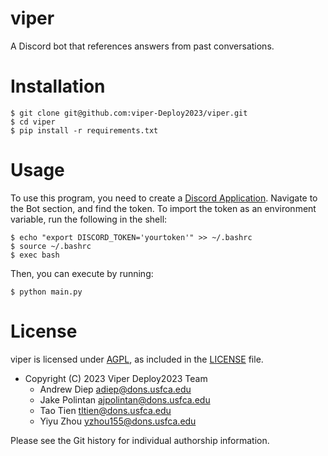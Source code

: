# viper

A Discord bot that references answers from past conversations.

# Installation

```shell
$ git clone git@github.com:viper-Deploy2023/viper.git
$ cd viper
$ pip install -r requirements.txt
```

# Usage

To use this program, you need to create a [Discord Application](https://discord.com/developers/applications).
Navigate to the Bot section, and find the token. To import the token as an environment
variable, run the following in the shell:

```shell
$ echo "export DISCORD_TOKEN='yourtoken'" >> ~/.bashrc
$ source ~/.bashrc
$ exec bash
```

Then, you can execute by running:

```shell
$ python main.py
```

# License

viper is licensed under [AGPL](https://www.gnu.org/licenses/agpl-3.0.en.html), as
included in the [LICENSE](LICENSE) file.

- Copyright (C) 2023 Viper Deploy2023 Team
    * Andrew Diep <adiep@dons.usfca.edu>
	* Jake Polintan <ajpolintan@dons.usfca.edu>
	* Tao Tien <tltien@dons.usfca.edu>
    * Yiyu Zhou <yzhou155@dons.usfca.edu>

Please see the Git history for individual authorship information.
